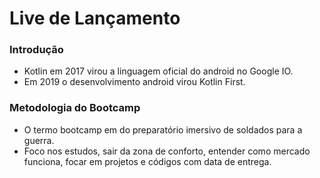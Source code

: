 # Live de Lançamento

### Introdução

 - Kotlin em 2017 virou a linguagem oficial do android no Google IO.
 - Em 2019 o desenvolvimento android virou Kotlin First.

### Metodologia do Bootcamp

- O termo bootcamp em do preparatório imersivo de soldados para a guerra.
- Foco nos estudos, sair da zona de conforto, entender como mercado funciona, focar em projetos e códigos com data de entrega.
